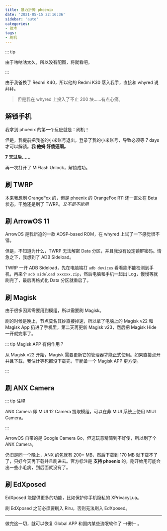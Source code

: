 ```yaml
---
title: 暴力折腾 phoenix
date: '2021-05-15 22:16:36'
sidebar: 'auto'
categories:
- 技术
tags:
- 刷机
---
```

::: tip

由于咕咕咕太久，所以没有配图，将就看吧。

:::

由于我爸换了 Redmi K40，所以他的 Redmi K30 落入我手，直接和 whyred 说拜拜。

> 但是我在 whyred 上投入了不止 200 块......有点心痛。

## 解锁手机

我拿到 phoenix 的第一个反应就是：刷机！

但是，我提前把我爸的小米账号退出，登录了我的小米账号，导致必须等 7 days 才可以解锁。**我 ~~他妈~~ 好傻逼啊。**

**7 天过后......**

再一次打开了 MiFlash Unlock，解锁成功。

## 刷 TWRP

本来我想刷 OrangeFox 的，但是 phoenix 的 OrangeFox R11 还一直处在 Beta 状态，干脆还是刷了 TWRP。*又不是不能用*

## 刷 ArrowOS 11

ArrowOS 是我新追的一款 AOSP-based ROM，在 whyred 上试了一下感觉很不错。

但是，不知道为什么，TWRP 无法解密 Data 分区，并且我没有设定锁屏密码。情急之下，我想到了 ADB Sideload。

TWRP 一开 ADB Sideload，先在电脑端打 `adb devices` 看看能不能检测到手机，再来个 `adb sideload xxxxxx.zip`，然后电脑和手机一起出 Log，慢慢等就刷完了，最后再格式化 Data 分区就重启了。

## 刷 Magisk

由于很多因素需要用到模组，所以需要刷 Magisk。

刷的时候是晚上，节点莫名其妙直接掉速，所以拿了电脑上的 Magisk v22 和 Magisk App 扔进了手机里，第二天再更新 Magisk v23，然后把 Magisk Hide 一开就完事了。

::: tip Magisk APP 有何作用？

从 Magisk v22 开始，Magisk 需要更新它的管理器才能正式使用。如果直接点开并且下载，我估计等死都没下载完，干脆备一个 Magisk APP 更方便。

:::

## 刷 ANX Camera

::: tip 注释

ANX Camera 即 MIUI 12 Camera 提取模组，可以在非 MIUI 系统上使用 MIUI Camera。

:::

ArrowOS 自带的是 Google Camera Go，但这玩意精简到不好使，所以刷了个 ANX Camera。

仍旧是同一个晚上，ANX 的包就有 200+ MB，然后下载到 170 MB 就下载不了了，只好今天再下载并且刷进去。官方标注是 **支持 phoenix** 的，刚开始用可能会出一些小毛病，到后面就没有了。

## 刷 EdXposed

EdXposed 能提供更多的功能，比如保护你手机隐私的 XPrivacyLua。

刷 EdXposed 之前必须要刷入 Riru，否则无法刷入 EdXposed。

***

做完这一切，就可以恢复 Global APP 和国内某些流氓软件了 ~~（雾）~~ 。